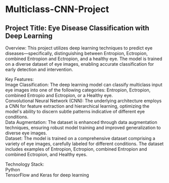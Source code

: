 # Multiclass-CNN-Project
## Project Title: Eye Disease Classification with Deep Learning

Overview: This project utilizes deep learning techniques to predict eye diseases—specifically, distinguishing between Entropion, Ectropion, combined Entropion and Ectropion, and a healthy eye. The model is trained on a diverse dataset of eye images, enabling accurate classification for early detection and intervention.<br />

Key Features:<br />
Image Classification: The deep learning model can classify multiclass input eye images into one of the following categories: Entropion, Ectropion, combined Entropio and  Ectropion, or a Healthy eye.<br />
Convolutional Neural Network (CNN): The underlying architecture employs a CNN for feature extraction and hierarchical learning, optimizing the model's ability to discern subtle patterns indicative of different eye conditions.<br />
Data Augmentation: The dataset is enhanced through data augmentation techniques, ensuring robust model training and improved generalization to diverse eye images.<br />
Dataset: The model is trained on a comprehensive dataset comprising a variety of eye images, carefully labeled for different conditions. The dataset includes examples of Entropion, Ectropion, combined Entropion and combined Ectropion, and Healthy eyes.<br />

Technology Stack:<br />
Python<br />
TensorFlow and Keras for deep learning<br />
